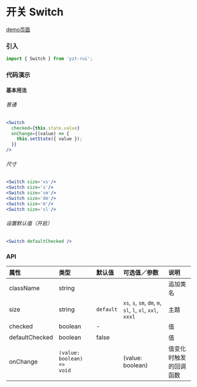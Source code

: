 # 开关 Switch

[demo页面](https://yyb323.com/yui.mobile/#/switch)

### 引入

```js
import { Switch } from 'yzt-rui';
```

### 代码演示

#### 基本用法

###### 普通
```jsx
<Switch
  checked={this.state.value}
  onChange={(value) => {
    this.setState({ value });
  }}
/>
```

###### 尺寸
```jsx
<Switch size='xs'/>
<Switch size='s'/>
<Switch size='sm'/>
<Switch size='dm'/>
<Switch size='m'/>
<Switch size='sl'/>
```


###### 设置默认值（开启）
```jsx
<Switch defaultChecked />
```


### API

| 属性 | 类型 | 默认值 | 可选值／参数 | 说明 |
| :--- | :--- | :--- | :--- | :--- |
| className | string | | | 追加类名 |
| size | string | `default` | `xs`, `s`, `sm`, `dm`, `m`, `sl`, `l`, `xl`, `xxl`, `xxxl` | 主题 |
| checked | boolean | - | | 值 |
| defaultChecked | boolean | false | | 值 |
| onChange | <code>(value: boolean) => void</code> | | \(value: boolean\) | 值变化时触发的回调函数 |





